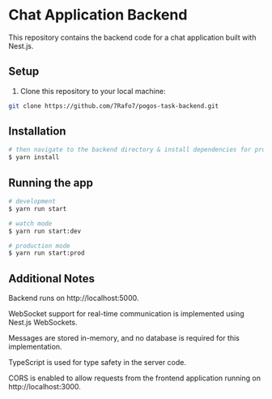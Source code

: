 # Chat Application Backend

This repository contains the backend code for a chat application built with Nest.js.

## Setup

1. Clone this repository to your local machine:

```bash
git clone https://github.com/7Rafo7/pogos-task-backend.git
```

## Installation 

```bash
# then navigate to the backend directory & install dependencies for project
$ yarn install
```

## Running the app

```bash
# development
$ yarn run start

# watch mode
$ yarn run start:dev

# production mode
$ yarn run start:prod
```

## Additional Notes
Backend runs on http://localhost:5000.

WebSocket support for real-time communication is implemented using Nest.js WebSockets.

Messages are stored in-memory, and no database is required for this implementation.

TypeScript is used for type safety in the server code.

CORS is enabled to allow requests from the frontend application running on http://localhost:3000.
